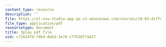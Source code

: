 ```yaml
---
content_type: resource
description: ''
file: https://ol-ocw-studio-app-qa.s3.amazonaws.com/courses/18-03-differential-equations-spring-2010/c71624f9f8b4debd3e74c77630f7a827_3ejfkMHr_DE.pdf
file_type: application/pdf
resourcetype: Document
title: 3play pdf file
uid: c71624f9-f8b4-debd-3e74-c77630f7a827
---
```

